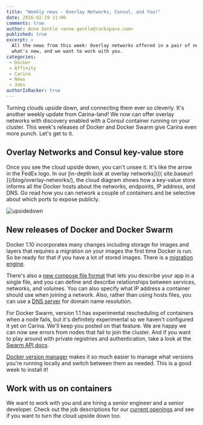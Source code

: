 ```yaml
---
title: "Weekly news - Overlay Networks, Consul, and You!"
date: 2016-02-19 11:00
comments: true
author: Anne Gentle <anne.gentle@rackspace.com>
published: true
excerpt: >
  All the news from this week: Overlay networks offered in a pair of new releases, more
  what's new, and we want to work with you.
categories:
 - Docker
 - Affinity
 - Carina
 - News
 - Jobs
authorIsRacker: true
---
```


Turning clouds upside down, and connecting them ever so cleverly. It's another
weekly update from Carina-land! We now can offer overlay networks with discovery
enabled with a Consul container running on your cluster. This week's releases of
Docker and Docker Swarm give Carina even more punch. Let's get to it.

<div class="clearfix"></div>

## Overlay Networks and Consul key-value store
Once you see the cloud upside down, you can't unsee it. It's like the arrow in the
FedEx logo. In our [in-depth look at overlay networks]({{ site.baseurl }}/blog/overlay-networks/),
the cloud diagram shows how a key-value store informs all the Docker hosts about the
networks, endpoints, IP address, and DNS. Go read how you can network a couple of
containers and be selective about which ports to expose publicly.

<img class="right" src="{% asset_path weekly-news/upsidedownowl.jpg %}" alt="upsidedown"/>

<div class="clearfix"></div>

## New releases of Docker and Docker Swarm

Docker 1.10 incorporates many changes including storage for images and layers that requires
a migration on your images the first time Docker is run. So be ready for that if you have
a lot of stored images. There is a [migration engine](https://hub.docker.com/r/docker/v1.10-migrator/).

There's also a [new compose file format](https://docs.docker.com/compose/compose-file/)
that lets you describe your app in a single file, and you can define and describe
relationships between services, networks, and volumes. You can also specify what IP
address a container should use when joining a network. Also, rather than using hosts
files, you can use a [DNS server](https://docs.docker.com/engine/userguide/networking/dockernetworks/#docker-embedded-dns-server)
for domain name resolution.

For Docker Swarm, version 1.1 has experimental rescheduling of containers when a node fails,
but it's definitely experimental so we haven't configured it yet on Carina. We'll keep
you posted on that feature. We are happy we can now see errors from nodes that fail to join
the cluster. And if you want to play around with private registries and authentication,
take a look at the [Swarm API docs](https://docs.docker.com/swarm/swarm-api/#registry-authentication).

[Docker version manager](https://getcarina.com/docs/tutorials/docker-version-manager/)
makes it so much easier to manage what versions you're running locally and switch between
them as needed. This is a good week to install it!

<div class="clearfix"></div>

## Work with us on containers

We want to work with you and are hiring a senior engineer and a senior developer. Check out
the job descriptions for our [current openings](https://github.com/getcarina/carina-jobs)
and see if you want to turn the cloud upside down too.
